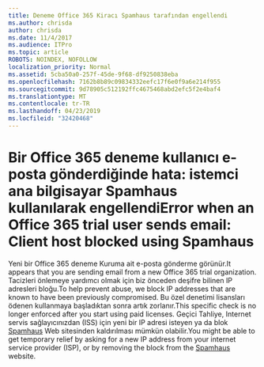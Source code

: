 ```yaml
---
title: Deneme Office 365 Kiracı Spamhaus tarafından engellendi
ms.author: chrisda
author: chrisda
ms.date: 11/4/2017
ms.audience: ITPro
ms.topic: article
ROBOTS: NOINDEX, NOFOLLOW
localization_priority: Normal
ms.assetid: 5cba50a0-257f-45de-9f68-df9250838eba
ms.openlocfilehash: 7162b8b89c09834332eefc17f6e0f9a6e214f955
ms.sourcegitcommit: 9d78905c512192ffc4675468abd2efc5f2e4baf4
ms.translationtype: MT
ms.contentlocale: tr-TR
ms.lasthandoff: 04/23/2019
ms.locfileid: "32420468"
---
```

# <a name="error-when-an-office-365-trial-user-sends-email-client-host-blocked-using-spamhaus"></a><span data-ttu-id="dbd7e-102">Bir Office 365 deneme kullanıcı e-posta gönderdiğinde hata: istemci ana bilgisayar Spamhaus kullanılarak engellendi</span><span class="sxs-lookup"><span data-stu-id="dbd7e-102">Error when an Office 365 trial user sends email: Client host blocked using Spamhaus</span></span>

<span data-ttu-id="dbd7e-103">Yeni bir Office 365 deneme Kuruma ait e-posta gönderme görünür.</span><span class="sxs-lookup"><span data-stu-id="dbd7e-103">It appears that you are sending email from a new Office 365 trial organization.</span></span> <span data-ttu-id="dbd7e-104">Tacizleri önlemeye yardımcı olmak için biz önceden deşifre bilinen IP adresleri bloğu.</span><span class="sxs-lookup"><span data-stu-id="dbd7e-104">To help prevent abuse, we block IP addresses that are known to have been previously compromised.</span></span> <span data-ttu-id="dbd7e-105">Bu özel denetimi lisansları ödenen kullanmaya başladıktan sonra artık zorlanır.</span><span class="sxs-lookup"><span data-stu-id="dbd7e-105">This specific check is no longer enforced after you start using paid licenses.</span></span> <span data-ttu-id="dbd7e-106">Geçici Tahliye, Internet servis sağlayıcınızdan (ISS) için yeni bir IP adresi isteyen ya da blok [Spamhaus](https://go.microsoft.com/fwlink/p/?linkid=123245) Web sitesinden kaldırılması mümkün olabilir.</span><span class="sxs-lookup"><span data-stu-id="dbd7e-106">You might be able to get temporary relief by asking for a new IP address from your internet service provider (ISP), or by removing the block from the [Spamhaus](https://go.microsoft.com/fwlink/p/?linkid=123245) website.</span></span>
